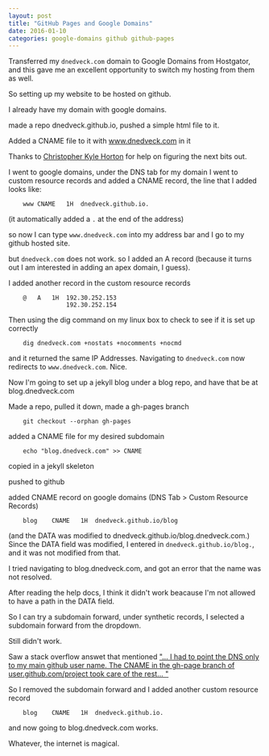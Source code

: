 ```yaml
---
layout: post
title: "GitHub Pages and Google Domains"
date: 2016-01-10
categories: google-domains github github-pages
---
```


Transferred my `dnedveck.com` domain to Google Domains from Hostgator, and this gave me an excellent opportunity to switch my hosting from them as well. 

So setting up my website to be hosted on github.

I already have my domain with google domains.


made a repo dnedveck.github.io, pushed a simple html file to it.

Added a CNAME file to it with www.dnedveck.com in it


Thanks to [Christopher Kyle Horton](http://blog.christopherkylehorton.com/2015/01/setting-up-my-custom-domain-with-github.html) for help on figuring the next bits out. 

I went to google domains, under the DNS tab for my domain I went to custom resource records and added a CNAME record, the line that I added looks like:

		www	CNAME 	1H 	dnedveck.github.io.

(it automatically added a `.` at the end of the address)

so now I can type `www.dnedveck.com` into my address bar and I go to my github hosted site. 

but `dnedveck.com` does not work. so I added an A record (because it turns out I am interested in adding an apex domain, I guess).

I added another record in the custom resource records

		@	A 	1H	192.30.252.153
					192.30.252.154

Then using the dig command on my linux box to check to see if it is set up correctly

		dig dnedveck.com +nostats +nocomments +nocmd

and it returned the same IP Addresses. Navigating to `dnedveck.com` now redirects to `www.dnedveck.com`. Nice.

Now I'm going to set up a jekyll blog under a blog repo, and have that be at blog.dnedveck.com

Made a repo, pulled it down, made a gh-pages branch

		git checkout --orphan gh-pages

added a CNAME file for my desired subdomain

		echo "blog.dnedveck.com" >> CNAME

copied in a jekyll skeleton

pushed to github

added CNAME record on google domains (DNS Tab > Custom Resource Records)

		blog	CNAME	1H	dnedveck.github.io/blog

(and the DATA was modified to dnedveck.github.io/blog.dnedveck.com.) 
Since the DATA field was modified, I entered in `dnedveck.github.io/blog.`, and it was not modified from that.

I tried navigating to blog.dnedveck.com, and got an error that the name was not resolved. 

After reading the help docs, I think it didn't work beacause I'm not allowed to have a path in the DATA field.

So I can try a subdomain forward, under synthetic records, I selected a subdomain forward from the dropdown.

Still didn't work.
 
Saw a stack overflow answet that mentioned ["... I had to point the DNS only to my main github user name. The CNAME in the gh-page branch of user.github.com/project took care of the rest... "](http://stackoverflow.com/questions/26384498/custom-domain-for-github-project-pages)

So I removed the subdomain forward and I added another custom resource record

		blog 	CNAME	1H	dnedveck.github.io.

and now going to blog.dnedveck.com works. 

Whatever, the internet is magical.




